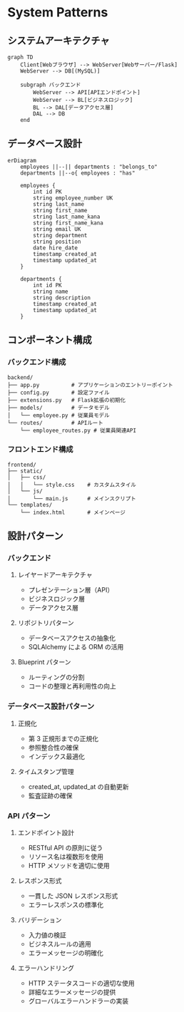 # System Patterns

## システムアーキテクチャ

```mermaid
graph TD
    Client[Webブラウザ] --> WebServer[Webサーバー/Flask]
    WebServer --> DB[(MySQL)]

    subgraph バックエンド
        WebServer --> API[APIエンドポイント]
        WebServer --> BL[ビジネスロジック]
        BL --> DAL[データアクセス層]
        DAL --> DB
    end
```

## データベース設計

```mermaid
erDiagram
    employees ||--|| departments : "belongs_to"
    departments ||--o{ employees : "has"

    employees {
        int id PK
        string employee_number UK
        string last_name
        string first_name
        string last_name_kana
        string first_name_kana
        string email UK
        string department
        string position
        date hire_date
        timestamp created_at
        timestamp updated_at
    }

    departments {
        int id PK
        string name
        string description
        timestamp created_at
        timestamp updated_at
    }
```

## コンポーネント構成

### バックエンド構成

```
backend/
├── app.py          # アプリケーションのエントリーポイント
├── config.py       # 設定ファイル
├── extensions.py   # Flask拡張の初期化
├── models/         # データモデル
│   └── employee.py # 従業員モデル
└── routes/         # APIルート
    └── employee_routes.py # 従業員関連API
```

### フロントエンド構成

```
frontend/
├── static/
│   ├── css/
│   │   └── style.css    # カスタムスタイル
│   └── js/
│       └── main.js      # メインスクリプト
└── templates/
    └── index.html       # メインページ
```

## 設計パターン

### バックエンド

1. レイヤードアーキテクチャ

   - プレゼンテーション層（API）
   - ビジネスロジック層
   - データアクセス層

2. リポジトリパターン

   - データベースアクセスの抽象化
   - SQLAlchemy による ORM の活用

3. Blueprint パターン
   - ルーティングの分割
   - コードの整理と再利用性の向上

### データベース設計パターン

1. 正規化

   - 第 3 正規形までの正規化
   - 参照整合性の確保
   - インデックス最適化

2. タイムスタンプ管理
   - created_at, updated_at の自動更新
   - 監査証跡の確保

### API パターン

1. エンドポイント設計

   - RESTful API の原則に従う
   - リソース名は複数形を使用
   - HTTP メソッドを適切に使用

2. レスポンス形式

   - 一貫した JSON レスポンス形式
   - エラーレスポンスの標準化

3. バリデーション

   - 入力値の検証
   - ビジネスルールの適用
   - エラーメッセージの明確化

4. エラーハンドリング
   - HTTP ステータスコードの適切な使用
   - 詳細なエラーメッセージの提供
   - グローバルエラーハンドラーの実装
